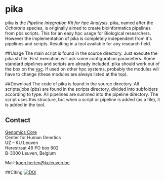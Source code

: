 # pika

pika is the *Pipeline Integration Kit for hpc Analysis*. 
pika, named after the *Ochotona* species, is originally aimed to create bioinformatics pipelines from pbs scripts. This for an easy hpc usage for Biological researchers. However the implementation of pika is completely independent from it's pipelines and scripts. Resulting in a tool available for any research field.

##Usage
The main script is found in the source directory. Just execute the pika.sh file. First execution will ask some configuration parameters. Some standard pipelines and scripts are already included. pika should work out of the box on the [vsc](https://www.vscentrum.be/). If used on other hpc systems, probably the modules will have to change (these modules are always listed at the top).   


##Download
The code of pika is found in the source directory. All scripts/jobs (pbs) are found in the scripts directory, divided into subfolders according to type. All pipelines are summed into the pipeline directory. The script uses this structure, but when a script or pipeline is added (as a file), it is added in the tool.

## Contact

[Genomics Core](http://www.genomicscore.be "Genomics Core website")  
Center for Human Genetics  
UZ – KU Leuven  
Herestraat 49 PO box 602  
B-3000 Leuven, Belgium  

Mail: [koen.herten@kuleuven.be](mailto:koen.herten@kuleuven.be "")

##Citing
[![DOI](https://zenodo.org/badge/23912/GenomicsCoreLeuven/pika.svg)](https://zenodo.org/badge/latestdoi/23912/GenomicsCoreLeuven/pika)

